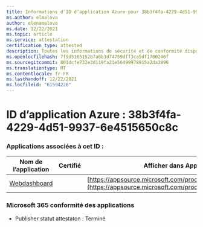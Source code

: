 ```yaml
---
title: Informations d’ID d’application Azure pour 38b3f4fa-4229-4d51-9937-6e4515650c8c
ms.author: elmalova
author: elenamalova
ms.date: 12/22/2021
ms.topic: article
ms.service: attestation
certification_type: attested
description: Toutes les informations de sécurité et de conformité disponibles pour 38b3f4fa-4229-4d51-9937-6e4515650c8c.
ms.openlocfilehash: 7f9d5165152b7a6b3d74759dff3ca5df1780246f
ms.sourcegitcommit: 801dcfe732e3d119fa21e56499978915a2da3896
ms.translationtype: MT
ms.contentlocale: fr-FR
ms.lasthandoff: 12/22/2021
ms.locfileid: "61594226"
---
```

# <a name="azure-app-id-38b3f4fa-4229-4d51-9937-6e4515650c8c"></a>ID d’application Azure : 38b3f4fa-4229-4d51-9937-6e4515650c8c


### <a name="apps-associated-with-this-id"></a>Applications associées à cet ID :
| **Nom de l’application** | **Certifié** | **Afficher dans AppSource** |
|--------------|---------------|-----------------------|
| [Webdashboard](https://docs.microsoft.com/microsoft-365-app-certification/forward/WA200002970) |  | [https://appsource.microsoft.com/product/office/WA200002970](https://appsource.microsoft.com/product/office/WA200002970) |

### <a name="microsoft-365-app-compliance-status"></a>Microsoft 365 conformité des applications
- Publisher statut attestaton : Terminé

